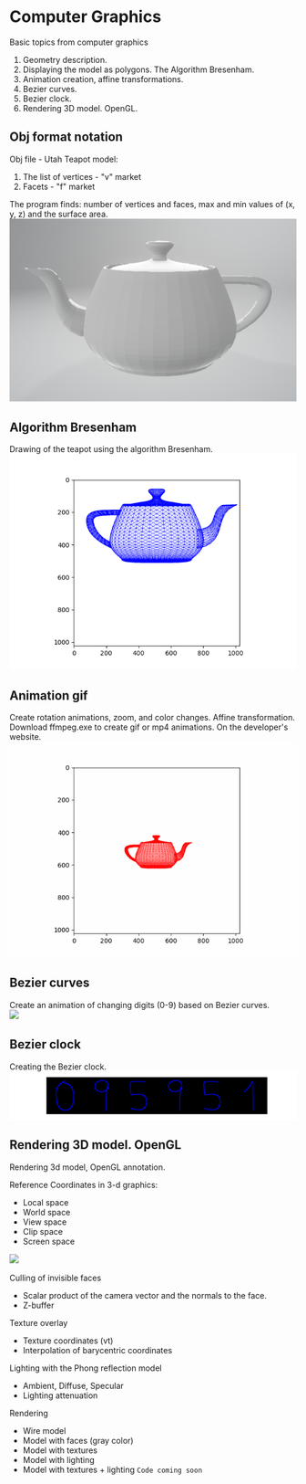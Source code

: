 # Computer Graphics
Basic topics from computer graphics

1. Geometry description.
2. Displaying the model as polygons. The Algorithm Bresenham.
3. Animation creation, affine transformations.
4. Bezier curves.
5. Bezier clock.
6. Rendering 3D model. OpenGL.

## Obj format notation
Obj file - Utah Teapot model:</br>
1. The list of vertices - "v" market
2. Facets - "f" market

The program finds: number of vertices and faces, max and min values of (x, y, z) and the surface area.</br>
![](/NotationObj/teapot.png)
## Algorithm Bresenham
Drawing of the teapot using the algorithm Bresenham.</br>
![](/Bresenham/teapot.png)
## Animation gif
Create rotation animations, zoom, and color changes. Affine transformation.
Download ffmpeg.exe to create gif or mp4 animations. On the developer's website.</br>
![](/Animation/teapot_anim.gif)
## Bezier curves
Create an animation of changing digits (0-9) based on Bezier curves.</br>
![](/BezierСurve/digits_anim.gif)
## Bezier clock
Creating the Bezier clock.</br>
![](/Clock/clock_anim.gif)
## Rendering 3D model. OpenGL
Rendering 3d model, OpenGL annotation.

Reference Coordinates in 3-d graphics:
- Local space
- World space
- View space
- Clip space
- Screen space

![](/OpenGL/spaces.png)

Culling of invisible faces
- Scalar product of the camera vector and the normals to the face.
- Z-buffer

Texture overlay
- Texture coordinates (vt)
- Interpolation of barycentric coordinates

Lighting with the Phong reflection model
- Ambient, Diffuse, Specular
- Lighting attenuation

Rendering
- Wire model
- Model with faces (gray color)
- Model with textures
- Model with lighting
- Model with textures + lighting
`Code coming soon`

